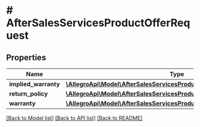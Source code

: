 # # AfterSalesServicesProductOfferRequest

## Properties

Name | Type | Description | Notes
------------ | ------------- | ------------- | -------------
**implied_warranty** | [**\AllegroApi\Model\AfterSalesServicesProductOfferRequestImpliedWarranty**](AfterSalesServicesProductOfferRequestImpliedWarranty.md) |  | [optional]
**return_policy** | [**\AllegroApi\Model\AfterSalesServicesProductOfferRequestReturnPolicy**](AfterSalesServicesProductOfferRequestReturnPolicy.md) |  | [optional]
**warranty** | [**\AllegroApi\Model\AfterSalesServicesProductOfferRequestWarranty**](AfterSalesServicesProductOfferRequestWarranty.md) |  | [optional]

[[Back to Model list]](../../README.md#models) [[Back to API list]](../../README.md#endpoints) [[Back to README]](../../README.md)
